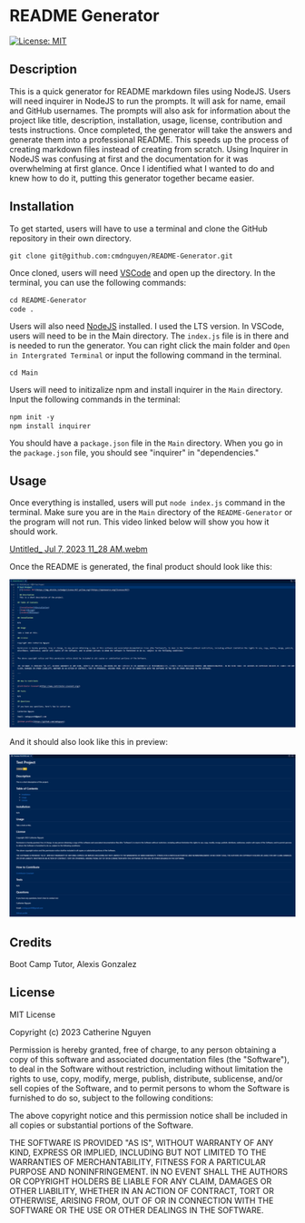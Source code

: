 # README Generator
  [![License: MIT](https://img.shields.io/badge/License-MIT-yellow.svg)](https://opensource.org/licenses/MIT)

## Description

This is a quick generator for README markdown files using NodeJS. Users will need inquirer in NodeJS to run the prompts. 
It will ask for name, email and GitHub usernames. The prompts will also ask for information about the project like title, description, installation, usage, license, contribution and tests instructions. 
Once completed, the generator will take the answers and generate them into a professional README. This speeds up the process of creating markdown files instead of creating from scratch.
Using Inquirer in NodeJS was confusing at first and the documentation for it was overwhelming at first glance. Once I identified what I wanted to do and knew how to do it, putting this generator together became easier.

## Installation

To get started, users will have to use a terminal and clone the GitHub repository in their own directory.

	git clone git@github.com:cmdnguyen/README-Generator.git

Once cloned, users will need [VSCode](https://code.visualstudio.com/download) and open up the directory. In the terminal, you can use the following commands:

	cd README-Generator
	code .

Users will also need [NodeJS](https://nodejs.org/en) installed. I used the LTS version.
In VSCode, users will need to be in the Main directory. The `index.js` file is in there and is needed to run the generator. You can right click the main folder and `Open in Intergrated Terminal` or input the following command in the terminal.

	cd Main

Users will need to initizalize npm and install inquirer in the `Main` directory. Input the following commands in the terminal:

	npm init -y
	npm install inquirer

You should have a `package.json` file in the `Main` directory. When you go in the `package.json` file, you should see "inquirer" in "dependencies."

## Usage

Once everything is installed, users will put `node index.js` command in the terminal. Make sure you are in the `Main` directory of the `README-Generator` or the program will not run. 
This video linked below will show you how it should work.

[Untitled_ Jul 7, 2023 11_28 AM.webm](https://github.com/cmdnguyen/README-Generator/assets/131038401/e32daf84-c961-4ff6-b2cf-611cfb04db6d)


 Once the README is generated, the final product should look like this:

 ![Generated README](/Assets/Screenshot%202023-07-07%20113057.png)

 And it should also look like this in preview:

![Preview Generated README](/Assets/Screenshot%202023-07-07%20113248.png)

## Credits

Boot Camp Tutor, Alexis Gonzalez

## License

MIT License

Copyright (c) 2023 Catherine Nguyen

Permission is hereby granted, free of charge, to any person obtaining a copy
of this software and associated documentation files (the "Software"), to deal
in the Software without restriction, including without limitation the rights
to use, copy, modify, merge, publish, distribute, sublicense, and/or sell
copies of the Software, and to permit persons to whom the Software is
furnished to do so, subject to the following conditions:

The above copyright notice and this permission notice shall be included in all
copies or substantial portions of the Software.

THE SOFTWARE IS PROVIDED "AS IS", WITHOUT WARRANTY OF ANY KIND, EXPRESS OR
IMPLIED, INCLUDING BUT NOT LIMITED TO THE WARRANTIES OF MERCHANTABILITY,
FITNESS FOR A PARTICULAR PURPOSE AND NONINFRINGEMENT. IN NO EVENT SHALL THE
AUTHORS OR COPYRIGHT HOLDERS BE LIABLE FOR ANY CLAIM, DAMAGES OR OTHER
LIABILITY, WHETHER IN AN ACTION OF CONTRACT, TORT OR OTHERWISE, ARISING FROM,
OUT OF OR IN CONNECTION WITH THE SOFTWARE OR THE USE OR OTHER DEALINGS IN THE
SOFTWARE.
